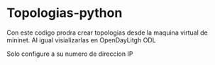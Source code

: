 # Topologias-python
Con este codigo prodra crear topologias desde la maquina virtual de mininet. Al igual visializarlas en OpenDayLitgh ODL

Solo configure a su numero de direccion IP
